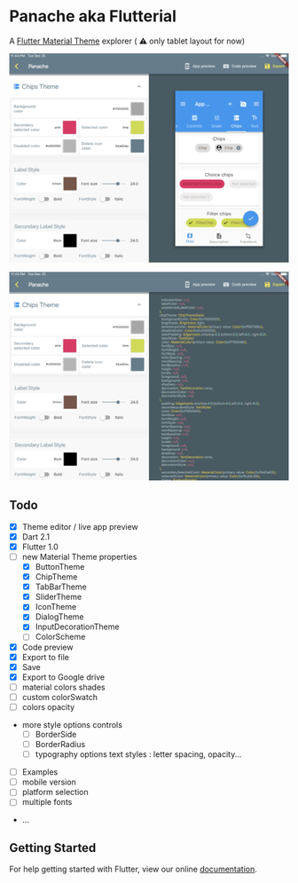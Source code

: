 # Panache aka Flutterial 

A [Flutter Material Theme](https://docs.flutter.io/flutter/material/ThemeData-class.html) explorer ( :warning: only tablet layout for now) 

![screenshot](screenshot.png)

![screenshot2](screenshot2.png)

## Todo

- [x] Theme editor / live app preview
- [x] Dart 2.1
- [x] Flutter 1.0
- [ ] new Material Theme properties
  - [x] ButtonTheme
  - [x] ChipTheme
  - [x] TabBarTheme
  - [x] SliderTheme
  - [x] IconTheme
  - [x] DialogTheme
  - [x] InputDecorationTheme
  - [ ] ColorScheme
- [x] Code preview
- [x] Export to file
- [x] Save
- [x] Export to Google drive
- [ ] material colors shades
- [ ] custom colorSwatch
- [ ] colors opacity
- more style options controls
  - [ ] BorderSide
  - [ ] BorderRadius
  - [ ] typography options text styles : letter spacing, opacity...
- [ ] Examples
- [ ] mobile version
- [ ] platform selection
- [ ] multiple fonts
- ...

## Getting Started

For help getting started with Flutter, view our online
[documentation](http://flutter.io/).

